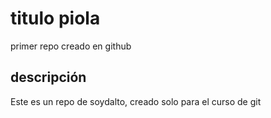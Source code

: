 # titulo piola
primer repo creado en github

## descripción 
Este es un repo de soydalto, creado solo para el curso de git
